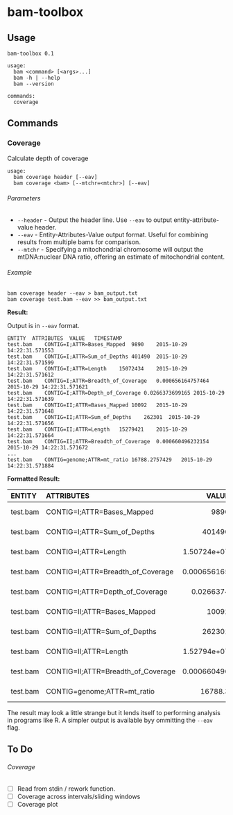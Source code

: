 # bam-toolbox



## Usage

    bam-toolbox 0.1

    usage:
      bam <command> [<args>...]
      bam -h | --help
      bam --version

    commands:
      coverage

## Commands

### Coverage

Calculate depth of coverage 

```
usage:
  bam coverage header [--eav]
  bam coverage <bam> [--mtchr=<mtchr>] [--eav]
```

###### Parameters

* `--header` - Output the header line. Use `--eav` to output entity-attribute-value header.
* `--eav` - Entity-Attributes-Value output format. Useful for combining results from multiple bams for comparison.
* `--mtchr` - Specifying a mitochondrial chromosome will output the mtDNA:nuclear DNA ratio, offering an estimate of mitochondrial content.

###### Example

```
bam coverage header --eav > bam_output.txt
bam coverage test.bam --eav >> bam_output.txt
```

__Result:__

Output is in `--eav` format.

```
ENTITY  ATTRIBUTES  VALUE   TIMESTAMP
test.bam    CONTIG=I;ATTR=Bases_Mapped  9890    2015-10-29 14:22:31.571553
test.bam    CONTIG=I;ATTR=Sum_of_Depths 401490  2015-10-29 14:22:31.571599
test.bam    CONTIG=I;ATTR=Length    15072434    2015-10-29 14:22:31.571612
test.bam    CONTIG=I;ATTR=Breadth_of_Coverage   0.000656164757464   2015-10-29 14:22:31.571621
test.bam    CONTIG=I;ATTR=Depth_of_Coverage 0.0266373699165 2015-10-29 14:22:31.571639
test.bam    CONTIG=II;ATTR=Bases_Mapped 10092   2015-10-29 14:22:31.571648
test.bam    CONTIG=II;ATTR=Sum_of_Depths    262301  2015-10-29 14:22:31.571656
test.bam    CONTIG=II;ATTR=Length   15279421    2015-10-29 14:22:31.571664
test.bam    CONTIG=II;ATTR=Breadth_of_Coverage  0.000660496232154   2015-10-29 14:22:31.571672
...
test.bam    CONTIG=genome;ATTR=mt_ratio 16788.2757429   2015-10-29 14:22:31.571884
```

__Formatted Result:__

| ENTITY   | ATTRIBUTES                         |            VALUE | TIMESTAMP                  |
|:---------|:-----------------------------------|-----------------:|:---------------------------|
| test.bam | CONTIG=I;ATTR=Bases_Mapped         |   9890           | 2015-10-29 14:22:31.571553 |
| test.bam | CONTIG=I;ATTR=Sum_of_Depths        | 401490           | 2015-10-29 14:22:31.571599 |
| test.bam | CONTIG=I;ATTR=Length               |      1.50724e+07 | 2015-10-29 14:22:31.571612 |
| test.bam | CONTIG=I;ATTR=Breadth_of_Coverage  |      0.000656165 | 2015-10-29 14:22:31.571621 |
| test.bam | CONTIG=I;ATTR=Depth_of_Coverage    |      0.0266374   | 2015-10-29 14:22:31.571639 |
| test.bam | CONTIG=II;ATTR=Bases_Mapped        |  10092           | 2015-10-29 14:22:31.571648 |
| test.bam | CONTIG=II;ATTR=Sum_of_Depths       | 262301           | 2015-10-29 14:22:31.571656 |
| test.bam | CONTIG=II;ATTR=Length              |      1.52794e+07 | 2015-10-29 14:22:31.571664 |
| test.bam | CONTIG=II;ATTR=Breadth_of_Coverage |      0.000660496 | 2015-10-29 14:22:31.571672 |
| test.bam | CONTIG=genome;ATTR=mt_ratio        |  16788.3         | 2015-10-29 14:22:31.571884 |

The result may look a little strange but it lends itself to performing analysis in programs like R. A simpler output is available byy ommitting the `--eav` flag.



## To Do

###### Coverage

* [ ] Read from stdin / rework function.
* [ ] Coverage across intervals/sliding windows
* [ ] Coverage plot
